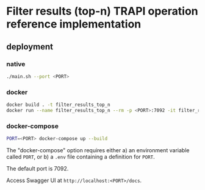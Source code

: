 # Filter results (top-n) TRAPI operation reference implementation

## deployment

### native

```bash
./main.sh --port <PORT>
```

### docker

```bash
docker build . -t filter_results_top_n
docker run --name filter_results_top_n --rm -p <PORT>:7092 -it filter_results_top_n
```

### docker-compose

```bash
PORT=<PORT> docker-compose up --build
```

The "docker-compose" option requires either a) an environment variable called `PORT`, or b) a `.env` file containing a definition for `PORT`.

The default port is 7092.

Access Swagger UI at `http://localhost:<PORT>/docs`.

